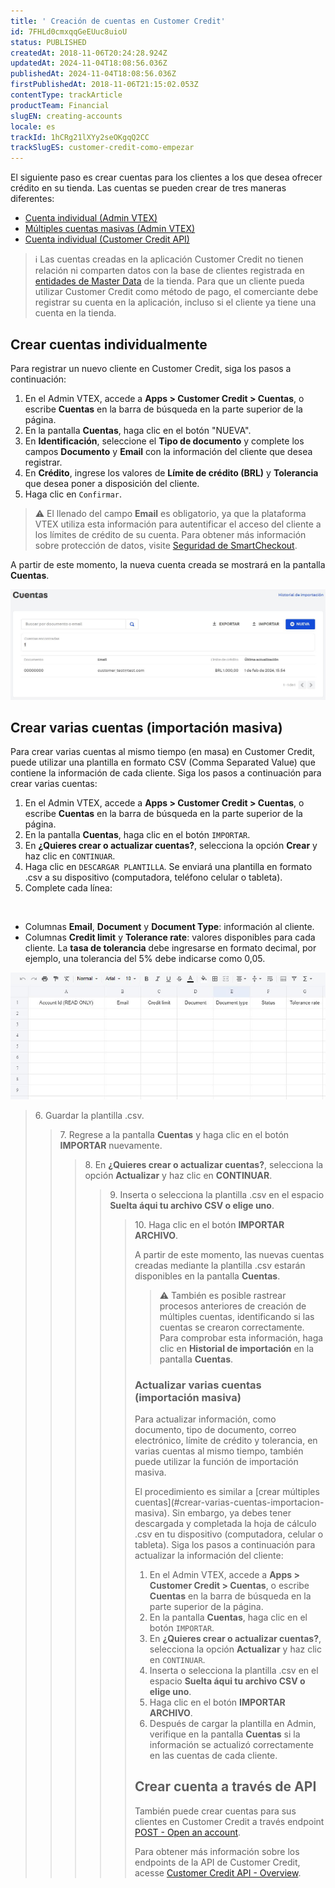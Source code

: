 ```yaml
---
title: ' Creación de cuentas en Customer Credit'
id: 7FHLd0cmxqqGeEUuc8uioU
status: PUBLISHED
createdAt: 2018-11-06T20:24:28.924Z
updatedAt: 2024-11-04T18:08:56.036Z
publishedAt: 2024-11-04T18:08:56.036Z
firstPublishedAt: 2018-11-06T21:15:02.053Z
contentType: trackArticle
productTeam: Financial
slugEN: creating-accounts
locale: es
trackId: 1hCRg21lXYy2seOKgqQ2CC
trackSlugES: customer-credit-como-empezar
---
```


El siguiente paso es crear cuentas para los clientes a los que desea ofrecer crédito en su tienda. Las cuentas se pueden crear de tres maneras diferentes:

- [Cuenta individual (Admin VTEX)](#crear-cuentas-individualmente)
- [Múltiples cuentas masivas (Admin VTEX)](#crear-varias-cuentas-importacion-masiva)
- [Cuenta individual (Customer Credit API)](#crear-cuenta-a-traves-de-api)

>ℹ️ Las cuentas creadas en la aplicación Customer Credit no tienen relación ni comparten datos con la base de clientes registrada en [entidades de Master Data](https://help.vtex.com/es/tutorial/master-data--4otjBnR27u4WUIciQsmkAw#entidades-de-datos) de la tienda. Para que un cliente pueda utilizar Customer Credit como método de pago, el comerciante debe registrar su cuenta en la aplicación, incluso si el cliente ya tiene una cuenta en la tienda.

## Crear cuentas individualmente

Para registrar un nuevo cliente en Customer Credit, siga los pasos a continuación:

1. En el Admin VTEX, accede a __Apps > Customer Credit > Cuentas__, o escribe __Cuentas__ en la barra de búsqueda en la parte superior de la página.
2. En la pantalla __Cuentas__, haga clic en el botón "NUEVA".
3. En __Identificación__, seleccione el __Tipo de documento__ y complete los campos __Documento__ y __Email__ con la información del cliente que desea registrar.
4. En __Crédito__, ingrese los valores de __Límite de crédito (BRL)__ y __Tolerancia__ que desea poner a disposición del cliente.
5. Haga clic en `Confirmar`.

>⚠️ El llenado del campo **Email** es obligatorio, ya que la plataforma VTEX utiliza esta información para autentificar el acceso del cliente a los límites de crédito de su cuenta. Para obtener más información sobre protección de datos, visite [Seguridad de SmartCheckout](https://help.vtex.com/es/tutorial/seguridad-de-smartcheckout--3SrJuuhrqwePUg1rp1exfB).

A partir de este momento, la nueva cuenta creada se mostrará en la pantalla __Cuentas__.

![CC_nueva_cuenta_1_ES](https://raw.githubusercontent.com/vtexdocs/help-center-content/refs/heads/main/docs/es/tracks/customer-credit-getting-started/creando-cuentas_1.JPG)

## Crear varias cuentas (importación masiva)

Para crear varias cuentas al mismo tiempo (en masa) en Customer Credit, puede utilizar una plantilla en formato CSV (Comma Separated Value) que contiene la información de cada cliente. Siga los pasos a continuación para crear varias cuentas:

1. En el Admin VTEX, accede a __Apps > Customer Credit > Cuentas__, o escribe __Cuentas__ en la barra de búsqueda en la parte superior de la página.
2. En la pantalla __Cuentas__, haga clic en el botón `IMPORTAR`.
3. En __¿Quieres crear o actualizar cuentas?__, selecciona la opción __Crear__ y haz clic en `CONTINUAR`.
4. Haga clic en `DESCARGAR PLANTILLA`. Se enviará una plantilla en formato .csv a su dispositivo (computadora, teléfono celular o tableta).
5. Complete cada línea:
<br>
<ul>
  <li>Columnas <b>Email</b>, <b>Document</b> y <b>Document Type</b>: información al cliente.</li>
  <li>Columnas <b>Credit limit</b> y <b>Tolerance rate</b>: valores disponibles para cada cliente. La <b>tasa de tolerancia</b> debe ingresarse en formato decimal, por ejemplo, una tolerancia del 5% debe indicarse como 0,05.</li>
</ul>

![CC_criar_conta_2_ALL](https://raw.githubusercontent.com/vtexdocs/help-center-content/refs/heads/main/docs/es/tracks/customer-credit-getting-started/creando-cuentas_2.JPG)

<blockquote><ui>6. Guardar la plantilla .csv.</ui>

<blockquote><ui>7. Regrese a la pantalla <b>Cuentas</b> y haga clic en el botón <b>IMPORTAR</b> nuevamente.</ui>

<blockquote><ui>8. En <b>¿Quieres crear o actualizar cuentas?</b>, selecciona la opción <b>Actualizar</b> y haz clic en <b>CONTINUAR</b>.</ui>

<blockquote><ui>9. Inserta o selecciona la plantilla .csv en el espacio <b>Suelta áqui tu archivo CSV o elige uno</b>.</ui>

<blockquote><ui>10. Haga clic en el botón <b>IMPORTAR ARCHIVO</b>.</ui>

A partir de este momento, las nuevas cuentas creadas mediante la plantilla .csv estarán disponibles en la pantalla __Cuentas__.

>⚠️ También es posible rastrear procesos anteriores de creación de múltiples cuentas, identificando si las cuentas se crearon correctamente. Para comprobar esta información, haga clic en **Historial de importación** en la pantalla **Cuentas**.  

### Actualizar varias cuentas (importación masiva)

Para actualizar información, como documento, tipo de documento, correo electrónico, límite de crédito y tolerancia, en varias cuentas al mismo tiempo, también puede utilizar la función de importación masiva.  

El procedimiento es similar a [crear múltiples cuentas](#crear-varias-cuentas-importacion- masiva). Sin embargo, ya debes tener descargada y completada la hoja de cálculo .csv en tu dispositivo (computadora, celular o tableta). Siga los pasos a continuación para actualizar la información del cliente:  

1. En el Admin VTEX, accede a __Apps > Customer Credit > Cuentas__, o escribe __Cuentas__ en la barra de búsqueda en la parte superior de la página.
2. En la pantalla __Cuentas__, haga clic en el botón `IMPORTAR`.
3. En __¿Quieres crear o actualizar cuentas?__, selecciona la opción __Actualizar__ y haz clic en `CONTINUAR`.
4. Inserta o selecciona la plantilla .csv en el espacio __Suelta áqui tu archivo CSV o elige uno__.
5. Haga clic en el botón __IMPORTAR ARCHIVO__.
6. Después de cargar la plantilla en Admin, verifique en la pantalla __Cuentas__ si la información se actualizó correctamente en las cuentas de cada cliente.   

## Crear cuenta a través de API

También puede crear cuentas para sus clientes en Customer Credit a través  endpoint [POST - Open an account](https://developers.vtex.com/docs/api-reference/customer-credit-api#post-/api/creditcontrol/accounts).

Para obtener más información sobre los endpoints de la API de Customer Credit, acesse [Customer Credit API - Overview](https://developers.vtex.com/docs/api-reference/customer-credit-api#overview).
